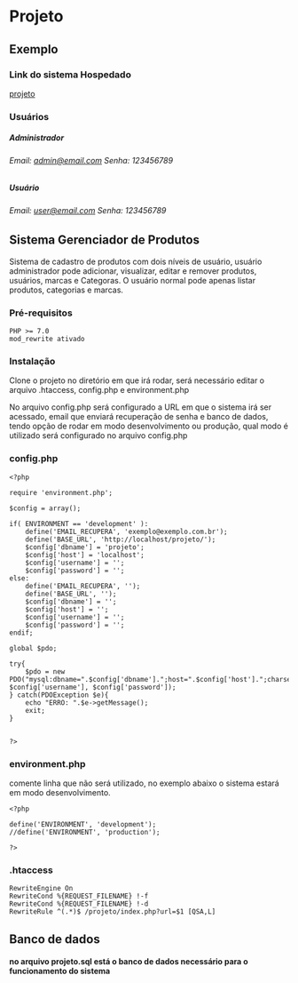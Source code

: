 # Projeto

## Exemplo

### Link do sistema Hospedado

[projeto](http://projeto.gvpadilha.com.br)

### Usuários
##### Administrador
###### Email: admin@email.com Senha: 123456789
##### Usuário
###### Email: user@email.com Senha: 123456789


## Sistema Gerenciador de Produtos

Sistema de cadastro de produtos com dois níveis de usuário, usuário administrador pode adicionar, visualizar, editar e remover produtos, usuários, marcas e Categoras. O usuário normal pode apenas listar produtos, categorias e marcas.

### Pré-requisitos


```
PHP >= 7.0
mod_rewrite ativado
```

### Instalação

Clone o projeto no diretório em que irá rodar, será necessário editar o arquivo .htaccess, config.php e environment.php


No arquivo config.php será configurado a URL em que o sistema irá ser acessado, email que enviará recuperação de senha e banco de dados, tendo opção de rodar em modo desenvolvimento ou produção, qual modo é utilizado será configurado no arquivo config.php 

### config.php

```
<?php

require 'environment.php';

$config = array();

if( ENVIRONMENT == 'development' ):
    define('EMAIL_RECUPERA', 'exemplo@exemplo.com.br');
    define('BASE_URL', 'http://localhost/projeto/');
    $config['dbname'] = 'projeto';
    $config['host'] = 'localhost';
    $config['username'] = '';
    $config['password'] = '';
else:
    define('EMAIL_RECUPERA', '');
    define('BASE_URL', '');
    $config['dbname'] = '';
    $config['host'] = '';
    $config['username'] = '';
    $config['password'] = '';
endif;

global $pdo;

try{
    $pdo = new PDO("mysql:dbname=".$config['dbname'].";host=".$config['host'].";charset=utf8", $config['username'], $config['password']);
} catch(PDOException $e){
    echo "ERRO: ".$e->getMessage();
    exit;
}


?>

```

### environment.php

comente linha que não será utilizado, no exemplo abaixo o sistema estará em modo desenvolvimento.

```
<?php

define('ENVIRONMENT', 'development');
//define('ENVIRONMENT', 'production');

?>
```

### .htaccess

```
RewriteEngine On
RewriteCond %{REQUEST_FILENAME} !-f
RewriteCond %{REQUEST_FILENAME} !-d
RewriteRule ^(.*)$ /projeto/index.php?url=$1 [QSA,L]

```


## Banco de dados

#### no arquivo projeto.sql está o banco de dados necessário para o funcionamento do sistema

